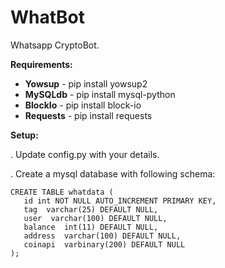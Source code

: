 # WhatBot

Whatsapp CryptoBot.

**Requirements:**
- **Yowsup** - pip install yowsup2
- **MySQLdb** - pip install mysql-python
- **BlockIo** - pip install block-io
- **Requests** - pip install requests 

**Setup:**

. Update config.py with your details.


. Create a mysql database with following schema:

```
CREATE TABLE whatdata (
   id int NOT NULL AUTO_INCREMENT PRIMARY KEY,
   tag  varchar(25) DEFAULT NULL,
   user  varchar(100) DEFAULT NULL,
   balance  int(11) DEFAULT NULL,
   address  varchar(100) DEFAULT NULL,
   coinapi  varbinary(200) DEFAULT NULL
);
```
